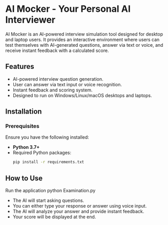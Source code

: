 # AI Mocker - Your Personal AI Interviewer

AI Mocker is an AI-powered interview simulation tool designed for desktop and laptop users. It provides an interactive environment where users can test themselves with AI-generated questions, answer via text or voice, and receive instant feedback with a calculated score.

## Features
- AI-powered interview question generation.
- User can answer via text input or voice recognition.
- Instant feedback and scoring system.
- Designed to run on Windows/Linux/macOS desktops and laptops.

## Installation

### Prerequisites
Ensure you have the following installed:
- **Python 3.7+**
- Required Python packages:
  ```sh
  pip install -r requirements.txt

## How to Use
Run the application
python Examination.py

- The AI will start asking questions.
- You can either type your response or answer using voice input.
- The AI will analyze your answer and provide instant feedback.
- Your score will be displayed at the end.
